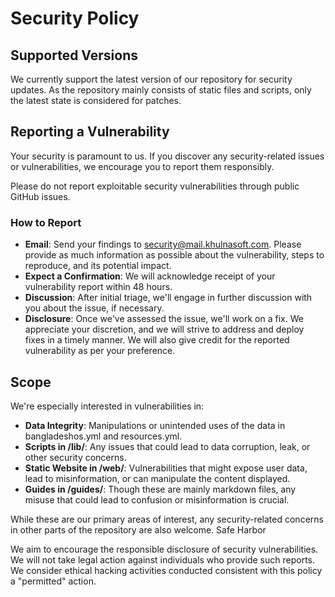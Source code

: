 # Security Policy

## Supported Versions

We currently support the latest version of our repository for security updates.
As the repository mainly consists of static files and scripts, only the latest state is considered for patches.

## Reporting a Vulnerability

Your security is paramount to us. If you discover any security-related issues or vulnerabilities, we encourage you to report them responsibly.

Please do not report exploitable security vulnerabilities through public GitHub issues.

### How to Report

- **Email**: Send your findings to security@mail.khulnasoft.com. Please provide as much information as possible about the vulnerability, steps to reproduce, and its potential impact.
- **Expect a Confirmation**: We will acknowledge receipt of your vulnerability report within 48 hours.
- **Discussion**: After initial triage, we'll engage in further discussion with you about the issue, if necessary.
- **Disclosure**: Once we've assessed the issue, we'll work on a fix. We appreciate your discretion, and we will strive to address and deploy fixes in a timely manner. We will also give credit for the reported vulnerability as per your preference.

## Scope

We're especially interested in vulnerabilities in:

- **Data Integrity**: Manipulations or unintended uses of the data in bangladeshos.yml and resources.yml.
- **Scripts in /lib/**: Any issues that could lead to data corruption, leak, or other security concerns.
- **Static Website in /web/**: Vulnerabilities that might expose user data, lead to misinformation, or can manipulate the content displayed.
- **Guides in /guides/**: Though these are mainly markdown files, any misuse that could lead to confusion or misinformation is crucial.

While these are our primary areas of interest, any security-related concerns in other parts of the repository are also welcome.
Safe Harbor

We aim to encourage the responsible disclosure of security vulnerabilities. We will not take legal action against individuals who provide such reports. We consider ethical hacking activities conducted consistent with this policy a "permitted" action.
